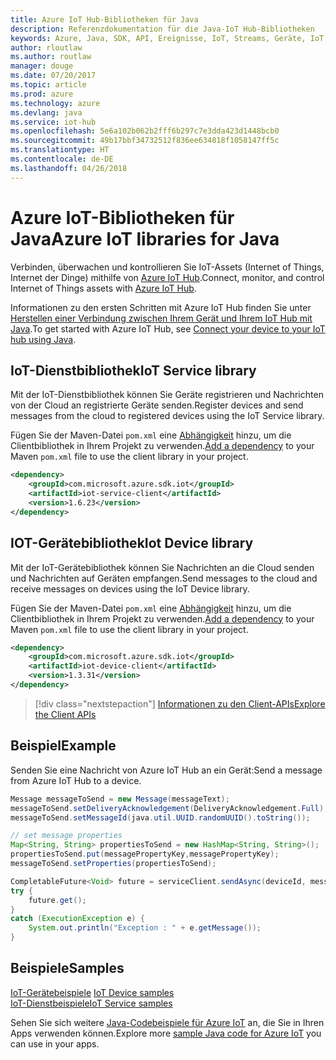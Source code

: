 ```yaml
---
title: Azure IoT Hub-Bibliotheken für Java
description: Referenzdokumentation für die Java-IoT Hub-Bibliotheken
keywords: Azure, Java, SDK, API, Ereignisse, IoT, Streams, Geräte, IoT Hub
author: rloutlaw
ms.author: routlaw
manager: douge
ms.date: 07/20/2017
ms.topic: article
ms.prod: azure
ms.technology: azure
ms.devlang: java
ms.service: iot-hub
ms.openlocfilehash: 5e6a102b062b2fff6b297c7e3dda423d1448bcb0
ms.sourcegitcommit: 49b17bbf34732512f836ee634818f1058147ff5c
ms.translationtype: HT
ms.contentlocale: de-DE
ms.lasthandoff: 04/26/2018
---
```

# <a name="azure-iot-libraries-for-java"></a><span data-ttu-id="cb1e7-104">Azure IoT-Bibliotheken für Java</span><span class="sxs-lookup"><span data-stu-id="cb1e7-104">Azure IoT libraries for Java</span></span>

<span data-ttu-id="cb1e7-105">Verbinden, überwachen und kontrollieren Sie IoT-Assets (Internet of Things, Internet der Dinge) mithilfe von [Azure IoT Hub](https://docs.microsoft.com/azure/iot-hub/iot-hub-what-is-iot-hub).</span><span class="sxs-lookup"><span data-stu-id="cb1e7-105">Connect, monitor, and control Internet of Things assets with [Azure IoT Hub](https://docs.microsoft.com/azure/iot-hub/iot-hub-what-is-iot-hub).</span></span>

<span data-ttu-id="cb1e7-106">Informationen zu den ersten Schritten mit Azure IoT Hub finden Sie unter [Herstellen einer Verbindung zwischen Ihrem Gerät und Ihrem IoT Hub mit Java](/azure/iot-hub/iot-hub-java-java-getstarted).</span><span class="sxs-lookup"><span data-stu-id="cb1e7-106">To get started with Azure IoT Hub, see [Connect your device to your IoT hub using Java](/azure/iot-hub/iot-hub-java-java-getstarted).</span></span>

## <a name="iot-service-library"></a><span data-ttu-id="cb1e7-107">IoT-Dienstbibliothek</span><span class="sxs-lookup"><span data-stu-id="cb1e7-107">IoT Service library</span></span>

<span data-ttu-id="cb1e7-108">Mit der IoT-Dienstbibliothek können Sie Geräte registrieren und Nachrichten von der Cloud an registrierte Geräte senden.</span><span class="sxs-lookup"><span data-stu-id="cb1e7-108">Register devices and send messages from the cloud to registered devices using the IoT Service library.</span></span>

<span data-ttu-id="cb1e7-109">Fügen Sie der Maven-Datei `pom.xml` eine [Abhängigkeit](https://maven.apache.org/guides/getting-started/index.html#How_do_I_use_external_dependencies) hinzu, um die Clientbibliothek in Ihrem Projekt zu verwenden.</span><span class="sxs-lookup"><span data-stu-id="cb1e7-109">[Add a dependency](https://maven.apache.org/guides/getting-started/index.html#How_do_I_use_external_dependencies) to your Maven `pom.xml` file to use the client library in your project.</span></span>  

```XML
<dependency>
    <groupId>com.microsoft.azure.sdk.iot</groupId>
    <artifactId>iot-service-client</artifactId>
    <version>1.6.23</version>
</dependency>
```   

## <a name="iot-device-library"></a><span data-ttu-id="cb1e7-110">IOT-Gerätebibliothek</span><span class="sxs-lookup"><span data-stu-id="cb1e7-110">Iot Device library</span></span>

<span data-ttu-id="cb1e7-111">Mit der IoT-Gerätebibliothek können Sie Nachrichten an die Cloud senden und Nachrichten auf Geräten empfangen.</span><span class="sxs-lookup"><span data-stu-id="cb1e7-111">Send messages to the cloud and receive messages on devices using the IoT Device library.</span></span>

<span data-ttu-id="cb1e7-112">Fügen Sie der Maven-Datei `pom.xml` eine [Abhängigkeit](https://maven.apache.org/guides/getting-started/index.html#How_do_I_use_external_dependencies) hinzu, um die Clientbibliothek in Ihrem Projekt zu verwenden.</span><span class="sxs-lookup"><span data-stu-id="cb1e7-112">[Add a dependency](https://maven.apache.org/guides/getting-started/index.html#How_do_I_use_external_dependencies) to your Maven `pom.xml` file to use the client library in your project.</span></span>  

```XML
<dependency>
    <groupId>com.microsoft.azure.sdk.iot</groupId>
    <artifactId>iot-device-client</artifactId>
    <version>1.3.31</version>
</dependency>
```

> [!div class="nextstepaction"]
> [<span data-ttu-id="cb1e7-113">Informationen zu den Client-APIs</span><span class="sxs-lookup"><span data-stu-id="cb1e7-113">Explore the Client APIs</span></span>](/java/api/overview/azure/iot/client)   

## <a name="example"></a><span data-ttu-id="cb1e7-114">Beispiel</span><span class="sxs-lookup"><span data-stu-id="cb1e7-114">Example</span></span>

<span data-ttu-id="cb1e7-115">Senden Sie eine Nachricht von Azure IoT Hub an ein Gerät:</span><span class="sxs-lookup"><span data-stu-id="cb1e7-115">Send a message from Azure IoT Hub to a device.</span></span>

```java
Message messageToSend = new Message(messageText);
messageToSend.setDeliveryAcknowledgement(DeliveryAcknowledgement.Full);
messageToSend.setMessageId(java.util.UUID.randomUUID().toString());

// set message properties
Map<String, String> propertiesToSend = new HashMap<String, String>();
propertiesToSend.put(messagePropertyKey,messagePropertyKey);
messageToSend.setProperties(propertiesToSend);

CompletableFuture<Void> future = serviceClient.sendAsync(deviceId, messageToSend);
try {
    future.get();
}
catch (ExecutionException e) {
    System.out.println("Exception : " + e.getMessage());
}
```


## <a name="samples"></a><span data-ttu-id="cb1e7-116">Beispiele</span><span class="sxs-lookup"><span data-stu-id="cb1e7-116">Samples</span></span>

<span data-ttu-id="cb1e7-117">[IoT-Gerätebeispiele](https://github.com/Azure/azure-iot-sdk-java/tree/master/device/iot-device-samples)   </span><span class="sxs-lookup"><span data-stu-id="cb1e7-117">[IoT Device samples](https://github.com/Azure/azure-iot-sdk-java/tree/master/device/iot-device-samples)   </span></span>  
[<span data-ttu-id="cb1e7-118">IoT-Dienstbeispiele</span><span class="sxs-lookup"><span data-stu-id="cb1e7-118">IoT Service samples</span></span>](https://github.com/Azure/azure-iot-sdk-java/tree/master/service/iot-service-samples)

<span data-ttu-id="cb1e7-119">Sehen Sie sich weitere [Java-Codebeispiele für Azure IoT](https://azure.microsoft.com/resources/samples/?platform=java&term=iot) an, die Sie in Ihren Apps verwenden können.</span><span class="sxs-lookup"><span data-stu-id="cb1e7-119">Explore more [sample Java code for Azure IoT](https://azure.microsoft.com/resources/samples/?platform=java&term=iot) you can use in your apps.</span></span>
